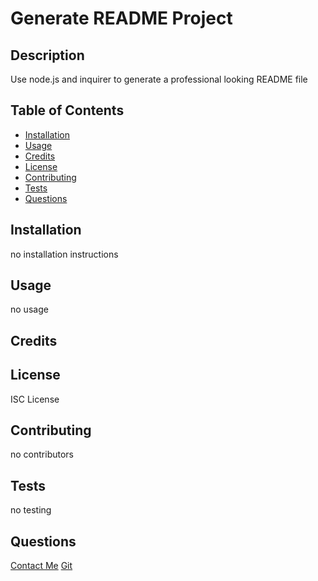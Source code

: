     
# Generate README Project

## Description

Use node.js and inquirer to generate a professional looking README file

## Table of Contents
   - [Installation](#installation)
   - [Usage](#usage)
   - [Credits](#credits)
   - [License](#license)
   - [Contributing](#contributing)
   - [Tests](#tests)
   - [Questions](#questions)


## Installation
no installation instructions

## Usage
no usage

## Credits
    

## License
ISC License

## Contributing
no contributors

## Tests
no testing

## Questions
[Contact Me](mailto:f.hubert.712@gmail.com)
[Git](https://github.com/fhubert1)
